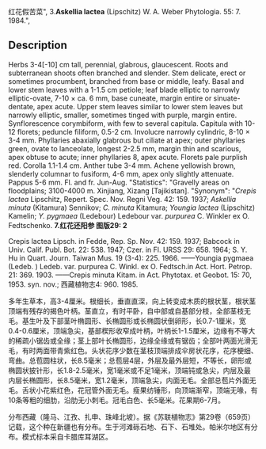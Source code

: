 红花假苦菜",
3.**Askellia lactea** (Lipschitz) W. A. Weber Phytologia. 55: 7. 1984.",

## Description
Herbs 3-4[-10] cm tall, perennial, glabrous, glaucescent. Roots and subterranean shoots often branched and slender. Stem delicate, erect or sometimes procumbent, branched from base or middle, leafy. Basal and lower stem leaves with a 1-1.5 cm petiole; leaf blade elliptic to narrowly elliptic-ovate, 7-10 × ca. 6 mm, base cuneate, margin entire or sinuate-dentate, apex acute. Upper stem leaves similar to lower stem leaves but narrowly elliptic, smaller, sometimes tinged with purple, margin entire. Synflorescence corymbiform, with few to several capitula. Capitula with 10-12 florets; peduncle filiform, 0.5-2 cm. Involucre narrowly cylindric, 8-10 × 3-4 mm. Phyllaries abaxially glabrous but ciliate at apex; outer phyllaries green, ovate to lanceolate, longest 2-2.5 mm, margin thin and scarious, apex obtuse to acute; inner phyllaries 8, apex acute. Florets pale purplish red. Corolla 1.1-1.4 cm. Anther tube 3-4 mm. Achene yellowish brown, slenderly columnar to fusiform, 4-6 mm, apex only slightly attenuate. Pappus 5-6 mm. Fl. and fr. Jun-Aug.
  "Statistics": "Gravelly areas on floodplains; 3100-4000 m. Xinjiang, Xizang [Tajikistan].
  "Synonym": "*Crepis lactea* Lipschitz, Repert. Spec. Nov. Regni Veg. 42: 159. 1937; *Askellia minuta* (Kitamura) Sennikov; *C. minuta* Kitamura; *Youngia lactea* (Lipschitz) Kamelin; *Y. pygmaea* (Ledebour) Ledebour var. *purpurea* C. Winkler ex O. Fedtschenko.
**7.红花还阳参 图版29: 2**

Crepis lactea Lipsch. in Fedde, Rep. Sp. Nov. 42: 159. 1937; Babcock in Univ. Calif. Publ. Bot. 22: 538. 1947; Czer. in Fl. URSS 29: 658. 1964; S. Y. Hu in Quart. Journ. Taiwan Mus. 19 (3-4): 225. 1966. ——Youngia pygmaea (Ledeb. ) Ledeb. var. purpurea C. Winkl. ex O. Fedtsch.in Act. Hort. Petrop. 21: 369. 1903. ——Crepis minuta Kitam. in Act. Phytotax. et Geobot. 15: 70, 1953. syn. nov.; 西藏植物志4: 960. 1985.

多年生草本，高3-4厘米。根细长，垂直直深，向上转变成木质的根状茎，根状茎顶端有残存的揭色叶柄。茎直立，有时平卧，自中部或自基部分枝，全部茎枝无毛。基生叶及下部茎叶椭圆形、长椭圆形或长椭圆状倒卵形，长0.7-1厘米，宽0.4-0.6厘米，顶端急尖，基部楔形收窄成叶柄，叶柄长1-1.5厘米，边缘有不等大的稀疏小锯齿或全缘；茎上部叶长椭圆形，边缘全缘或有锯齿；全部叶两面光滑无毛，有时两面带青紫红色。头状花序少数在茎枝顶端排成伞房状花序，花序梗细、弯曲。总苞圆柱状，长8.5毫米；总苞层4层，外层及最外层短，不等长，卵形或椭圆状披针形，长1.8-2.5毫米，宽1毫米或不足1毫米，顶端钝或急尖，内层及最内层长椭圆形，长8.5毫米，宽1.2毫米，顶端急尖，内面无毛。全部总苞片外面无毛。舌状小花紫红色，花冠管外面无毛。瘦果纺锤形，向顶端渐窄，顶端无喙，有10条等粗的细肋，沿肋无小刺毛。冠毛白色、长5毫米。花果期6-7月。

分布西藏（隆马、江孜、扎申、珠峰北坡）。据《苏联植物志》第29卷（659页）记载，这个种在新疆也有分布。生于河滩砾石地、石下、石堆处。帕米尔地区有分布。模式标本采自卡腊库耳湖区。
